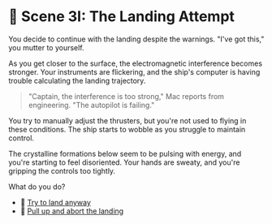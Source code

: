 # 🎯 Scene 3I: The Landing Attempt

You decide to continue with the landing despite the warnings. "I've got this," you mutter to yourself.

As you get closer to the surface, the electromagnetic interference becomes stronger. Your instruments are flickering, and the ship's computer is having trouble calculating the landing trajectory.

> "Captain, the interference is too strong," Mac reports from engineering. "The autopilot is failing."

You try to manually adjust the thrusters, but you're not used to flying in these conditions. The ship starts to wobble as you struggle to maintain control.

The crystalline formations below seem to be pulsing with energy, and you're starting to feel disoriented. Your hands are sweaty, and you're gripping the controls too tightly.

What do you do?

- 🚀 [Try to land anyway](./ending12.md)
- 🛑 [Pull up and abort the landing](./_start-here.md)
